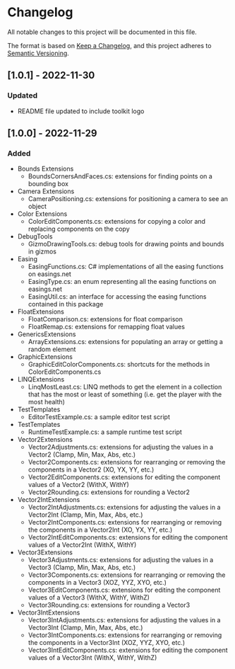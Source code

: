 # Changelog

All notable changes to this project will be documented in this file.

The format is based on [Keep a Changelog](https://keepachangelog.com/en/1.0.0/),
and this project adheres to [Semantic Versioning](https://semver.org/spec/v2.0.0.html).

## [1.0.1] - 2022-11-30
### Updated
- README file updated to include toolkit logo

## [1.0.0] - 2022-11-29

### Added
- Bounds Extensions
  - BoundsCornersAndFaces.cs: extensions for finding points on a bounding box
- Camera Extensions
  - CameraPositioning.cs: extensions for positioning a camera to see an object
- Color Extensions
  - ColorEditComponents.cs: extensions for copying a color and replacing components on the copy
- DebugTools
  - GizmoDrawingTools.cs: debug tools for drawing points and bounds in gizmos
- Easing
  - EasingFunctions.cs: C# implementations of all the easing functions on easings.net
  - EasingType.cs: an enum representing all the easing functions on easings.net
  - EasingUtil.cs: an interface for accessing the easing functions contained in this package 
- FloatExtensions
  - FloatComparison.cs: extensions for float comparison
  - FloatRemap.cs: extensions for remapping float values
- GenericsExtensions
  - ArrayExtensions.cs: extensions for populating an array or getting a random element
- GraphicExtensions
  - GraphicEditColorComponents.cs: shortcuts for the methods in ColorEditComponents.cs
- LINQExtensions
  - LinqMostLeast.cs: LINQ methods to get the element in a collection that has the most or least of something (i.e. get the player with the most health)
- TestTemplates
  - EditorTestExample.cs: a sample editor test script
- TestTemplates
  - RuntimeTestExample.cs: a sample runtime test script
- Vector2Extensions
  - Vector2Adjustments.cs: extensions for adjusting the values in a Vector2 (Clamp, Min, Max, Abs, etc.)
  - Vector2Components.cs: extensions for rearranging or removing the components in a Vector2 (XO, YX, YY, etc.)
  - Vector2EditComponents.cs: extensions for editing the component values of a Vector2 (WithX, WithY)
  - Vector2Rounding.cs: extensions for rounding a Vector2
- Vector2IntExtensions
  - Vector2IntAdjustments.cs: extensions for adjusting the values in a Vector2Int (Clamp, Min, Max, Abs, etc.)
  - Vector2IntComponents.cs: extensions for rearranging or removing the components in a Vector2Int (XO, YX, YY, etc.)
  - Vector2IntEditComponents.cs: extensions for editing the component values of a Vector2Int (WithX, WithY)
- Vector3Extensions
  - Vector3Adjustments.cs: extensions for adjusting the values in a Vector3 (Clamp, Min, Max, Abs, etc.)
  - Vector3Components.cs: extensions for rearranging or removing the components in a Vector3 (XOZ, YYZ, XYO, etc.)
  - Vector3EditComponents.cs: extensions for editing the component values of a Vector3 (WithX, WithY, WithZ)
  - Vector3Rounding.cs: extensions for rounding a Vector3
- Vector3IntExtensions
  - Vector3IntAdjustments.cs: extensions for adjusting the values in a Vector3Int (Clamp, Min, Max, Abs, etc.)
  - Vector3IntComponents.cs: extensions for rearranging or removing the components in a Vector3Int (XOZ, YYZ, XYO, etc.)
  - Vector3IntEditComponents.cs: extensions for editing the component values of a Vector3Int (WithX, WithY, WithZ)
